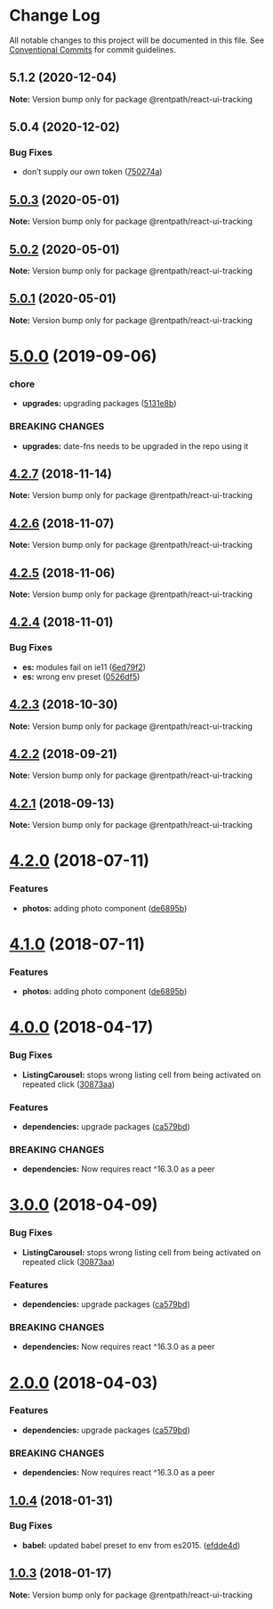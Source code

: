 # Change Log

All notable changes to this project will be documented in this file.
See [Conventional Commits](https://conventionalcommits.org) for commit guidelines.

## 5.1.2 (2020-12-04)

**Note:** Version bump only for package @rentpath/react-ui-tracking





## 5.0.4 (2020-12-02)


### Bug Fixes

* don’t supply our own token ([750274a](https://github.com/rentpath/react-ui/commit/750274a))





## [5.0.3](https://github.com/rentpath/react-ui/compare/@rentpath/react-ui-tracking@5.0.2...@rentpath/react-ui-tracking@5.0.3) (2020-05-01)

**Note:** Version bump only for package @rentpath/react-ui-tracking





## [5.0.2](https://github.com/rentpath/react-ui/tree/master/packages/react-ui-tracking/compare/@rentpath/react-ui-tracking@5.0.0...@rentpath/react-ui-tracking@5.0.2) (2020-05-01)

**Note:** Version bump only for package @rentpath/react-ui-tracking





## [5.0.1](https://github.com/rentpath/react-ui/tree/master/packages/react-ui-tracking/compare/@rentpath/react-ui-tracking@5.0.0...@rentpath/react-ui-tracking@5.0.1) (2020-05-01)

**Note:** Version bump only for package @rentpath/react-ui-tracking





# [5.0.0](https://github.com/rentpath/react-ui/tree/master/packages/react-ui-tracking/compare/@rentpath/react-ui-tracking@4.2.7...@rentpath/react-ui-tracking@5.0.0) (2019-09-06)


### chore

* **upgrades:** upgrading packages ([5131e8b](https://github.com/rentpath/react-ui/tree/master/packages/react-ui-tracking/commit/5131e8b))


### BREAKING CHANGES

* **upgrades:** date-fns needs to be upgraded in the repo using it





## [4.2.7](https://github.com/rentpath/react-ui/tree/master/packages/react-ui-tracking/compare/@rentpath/react-ui-tracking@4.2.6...@rentpath/react-ui-tracking@4.2.7) (2018-11-14)

**Note:** Version bump only for package @rentpath/react-ui-tracking





## [4.2.6](https://github.com/rentpath/react-ui/tree/master/packages/react-ui-tracking/compare/@rentpath/react-ui-tracking@4.2.5...@rentpath/react-ui-tracking@4.2.6) (2018-11-07)

**Note:** Version bump only for package @rentpath/react-ui-tracking





## [4.2.5](https://github.com/rentpath/react-ui/tree/master/packages/react-ui-tracking/compare/@rentpath/react-ui-tracking@4.2.4...@rentpath/react-ui-tracking@4.2.5) (2018-11-06)

**Note:** Version bump only for package @rentpath/react-ui-tracking





<a name="4.2.4"></a>
## [4.2.4](https://github.com/rentpath/react-ui/compare/@rentpath/react-ui-tracking@4.2.3...@rentpath/react-ui-tracking@4.2.4) (2018-11-01)


### Bug Fixes

* **es:** modules fail on ie11 ([6ed79f2](https://github.com/rentpath/react-ui/commit/6ed79f2))
* **es:** wrong env preset ([0526df5](https://github.com/rentpath/react-ui/commit/0526df5))




<a name="4.2.3"></a>
## [4.2.3](https://github.com/rentpath/react-ui/compare/@rentpath/react-ui-tracking@4.2.2...@rentpath/react-ui-tracking@4.2.3) (2018-10-30)




**Note:** Version bump only for package @rentpath/react-ui-tracking

<a name="4.2.2"></a>
## [4.2.2](https://github.com/rentpath/react-ui/compare/@rentpath/react-ui-tracking@4.2.1...@rentpath/react-ui-tracking@4.2.2) (2018-09-21)




**Note:** Version bump only for package @rentpath/react-ui-tracking

<a name="4.2.1"></a>
## [4.2.1](https://github.com/rentpath/react-ui/compare/@rentpath/react-ui-tracking@4.2.0...@rentpath/react-ui-tracking@4.2.1) (2018-09-13)




**Note:** Version bump only for package @rentpath/react-ui-tracking

<a name="4.2.0"></a>
# [4.2.0](https://github.com/rentpath/react-ui/compare/@rentpath/react-ui-tracking@4.0.0...@rentpath/react-ui-tracking@4.2.0) (2018-07-11)


### Features

* **photos:** adding photo component ([de6895b](https://github.com/rentpath/react-ui/commit/de6895b))




<a name="4.1.0"></a>
# [4.1.0](https://github.com/rentpath/react-ui/compare/@rentpath/react-ui-tracking@4.0.0...@rentpath/react-ui-tracking@4.1.0) (2018-07-11)


### Features

* **photos:** adding photo component ([de6895b](https://github.com/rentpath/react-ui/commit/de6895b))




<a name="4.0.0"></a>
# [4.0.0](https://github.com/rentpath/react-ui/compare/@rentpath/react-ui-tracking@1.0.4...@rentpath/react-ui-tracking@4.0.0) (2018-04-17)


### Bug Fixes

* **ListingCarousel:** stops wrong listing cell from being activated on repeated click ([30873aa](https://github.com/rentpath/react-ui/commit/30873aa))


### Features

* **dependencies:** upgrade packages ([ca579bd](https://github.com/rentpath/react-ui/commit/ca579bd))


### BREAKING CHANGES

* **dependencies:** Now requires react ^16.3.0 as a peer




<a name="3.0.0"></a>
# [3.0.0](https://github.com/rentpath/react-ui/compare/@rentpath/react-ui-tracking@1.0.4...@rentpath/react-ui-tracking@3.0.0) (2018-04-09)


### Bug Fixes

* **ListingCarousel:** stops wrong listing cell from being activated on repeated click ([30873aa](https://github.com/rentpath/react-ui/commit/30873aa))


### Features

* **dependencies:** upgrade packages ([ca579bd](https://github.com/rentpath/react-ui/commit/ca579bd))


### BREAKING CHANGES

* **dependencies:** Now requires react ^16.3.0 as a peer




<a name="2.0.0"></a>
# [2.0.0](https://github.com/rentpath/react-ui/compare/@rentpath/react-ui-tracking@1.0.4...@rentpath/react-ui-tracking@2.0.0) (2018-04-03)


### Features

* **dependencies:** upgrade packages ([ca579bd](https://github.com/rentpath/react-ui/commit/ca579bd))


### BREAKING CHANGES

* **dependencies:** Now requires react ^16.3.0 as a peer




<a name="1.0.4"></a>
## [1.0.4](https://github.com/rentpath/react-ui/compare/@rentpath/react-ui-tracking@1.0.3...@rentpath/react-ui-tracking@1.0.4) (2018-01-31)


### Bug Fixes

* **babel:** updated babel preset to env from es2015. ([efdde4d](https://github.com/rentpath/react-ui/commit/efdde4d))




<a name="1.0.3"></a>
## [1.0.3](https://github.com/rentpath/react-ui/compare/@rentpath/react-ui-tracking@1.0.2...@rentpath/react-ui-tracking@1.0.3) (2018-01-17)




**Note:** Version bump only for package @rentpath/react-ui-tracking
